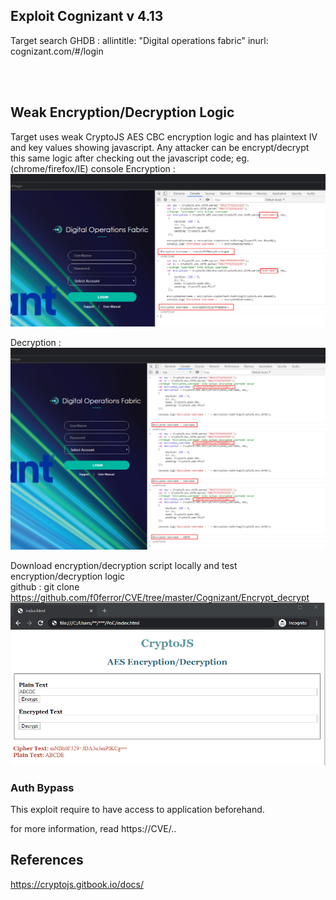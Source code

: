 ## Exploit Cognizant v 4.13 

Target search 
GHDB : 
allintitle: "Digital operations fabric"
inurl: cognizant.com/#/login
	
<br />
<br />

## Weak Encryption/Decryption Logic


Target uses weak CryptoJS AES CBC encryption logic and has plaintext IV and key values showing javascript. Any attacker can be encrypt/decrypt this same logic after checking out the javascript code; eg. (chrome/firefox/IE) console
Encryption : 
![image](https://github.com/f0ferror/CVE/blob/master/Cognizant/Encrypt_decrypt/poc_screenshot/weak_encryption_PoC.png)

Decryption : 
![image](https://github.com/f0ferror/CVE/blob/master/Cognizant/Encrypt_decrypt/poc_screenshot/weak_decryption_PoC.png)


Download encryption/decryption script locally and test encryption/decryption logic <br />
github : git clone https://github.com/f0ferror/CVE/tree/master/Cognizant/Encrypt_decrypt
![image](https://github.com/f0ferror/CVE/blob/master/Cognizant/Encrypt_decrypt/poc_screenshot/cryptojs_code.png)


### Auth Bypass
This exploit require to have access to application beforehand. 
 
  

for more information, read https://CVE/..


## References 
https://cryptojs.gitbook.io/docs/
